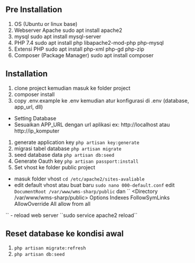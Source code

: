 ## Pre Installation
1. OS (Ubuntu or linux base)
1. Webserver Apache
 sudo apt install apache2
1. mysql
 sudo apt install mysql-server
1. PHP 7.4
 sudo apt install php libapache2-mod-php php-mysql
1. Extensi PHP 
 sudo apt install php-xml php-gd php-zip
1. Composer (Package Manager)
  sudo apt install composer

## Installation
1. clone project kemudian masuk ke folder project
1. composer install
1. copy .env.example ke .env kemudian atur konfigurasi di .env (database, app_url, dll)
  - Setting Database
  - Sesuaikan APP_URL dengan url aplikasi ex: http://localhost atau http://ip_komputer
1. generate application key ``php artisan key:generate``
1. migrasi tabel database ``php artisan migrate``
1. seed database data ``php artisan db:seed``
1. Generate Oauth key ``php artisan passport:install``
1. Set vhost ke folder public project
 - masuk folder vhost ``cd /etc/apache2/sites-avaliable``
 - edit default vhost atau buat baru ``sudo nano 000-default.conf``
   edit 
   ``DocumentRoot /var/www/wms-sharp/public``
   dan 
   ``
   <Directory /var/www/wms-sharp/public>
        Options Indexes FollowSymLinks
        AllowOverride All
      allow from all
  </Directory>
   ``
  - reload web server ``sudo service apache2 reload``

## Reset database ke kondisi awal
1. ``php artisan migrate:refresh``
1. ``php artisan db:seed``